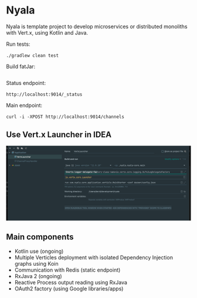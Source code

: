 # Nyala

Nyala is template project to develop microservices or distributed monoliths with Vert.x, 
using Kotlin and Java.

Run tests:

```
./gradlew clean test
```

Build fatJar:
```

```

Status endpoint:
```
http://localhost:9014/_status
```

Main endpoint:
```
curl -i -XPOST http://localhost:9014/channels
```
## Use Vert.x Launcher in IDEA

![](vertx-launcher.png)

## Main components 

- Kotlin use (ongoing)
- Multiple Verticles deployment with isolated Dependency Injection graphs using Koin
- Communication with Redis (static endpoint)
- RxJava 2 (ongoing)
- Reactive Process output reading using RxJava
- OAuth2 factory (using Google libraries/apps)